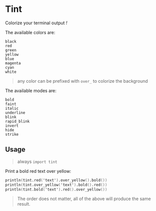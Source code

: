# Tint

Colorize your terminal output *!*

The available colors are:

	black
	red
	green
	yellow
	blue
	magenta
	cyan
	white

> any color can be prefixed with `over_` to colorize the background

The available modes are:

	bold
	faint
	italic
	underline
	blink
	rapid_blink
	invert
	hide
	strike

## Usage

> always `import tint`

Print a bold red text over yellow:

``` v
println(tint.red('text').over_yellow().bold())
println(tint.over_yellow('text').bold().red())
println(tint.bold('text').red().over_yellow())
```

> The order does not matter, all of the above will produce the same result.
